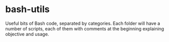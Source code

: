# bash-utils
Useful bits of Bash code, separated by categories. Each folder will have a number of scripts, each of them with comments
at the beginning explaining objective and usage. 
